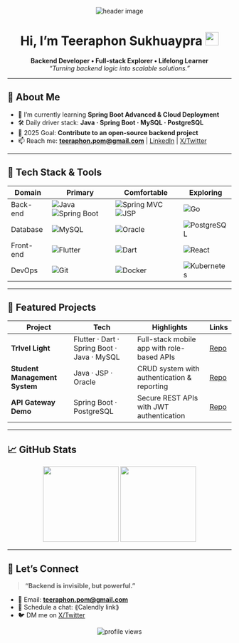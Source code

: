 <!-- Banner / Cover -->
<p align="center">
  <img src="https://capsule-render.vercel.app/api?type=waving&color=0:00b4db,100:0083b0&height=220&section=header&text=Backend%20Developer&fontSize=45&fontColor=ffffff&animation=fadeIn&fontAlignY=40" alt="header image" />
</p>

<h1 align="center">Hi, I’m Teeraphon Sukhuaypra <img height="30" src="https://em-content.zobj.net/thumbs/120/apple/354/waving-hand_1f44b.png" /></h1>

<p align="center">
  <strong>Backend Developer • Full-stack Explorer • Lifelong Learner</strong><br/>
  <em>“Turning backend logic into scalable solutions.”</em>
</p>

---

## 🚀 About Me
- 🌱 I’m currently learning **Spring Boot Advanced & Cloud Deployment**  
- 🛠 Daily driver stack: **Java · Spring Boot · MySQL · PostgreSQL**  
- 🎯 2025 Goal: **Contribute to an open-source backend project**  
- 📫 Reach me: **teeraphon.pom@gmail.com** | [LinkedIn](https://linkedin.com/in/⟪your-link⟫) | [X/Twitter](https://twitter.com/⟪your-handle⟫)

---

## 🧰 Tech Stack & Tools
<div align="center">

| Domain | Primary | Comfortable | Exploring |
|--------|---------|-------------|-----------|
| Back-end | ![Java](https://img.shields.io/badge/Java-007396?logo=java&logoColor=white) ![Spring Boot](https://img.shields.io/badge/SpringBoot-6DB33F?logo=springboot&logoColor=white) | ![Spring MVC](https://img.shields.io/badge/SpringMVC-6DB33F?logo=spring&logoColor=white) ![JSP](https://img.shields.io/badge/JSP-007396?logo=java&logoColor=white) | ![Go](https://img.shields.io/badge/Go-00ADD8?logo=go&logoColor=white) |
| Database | ![MySQL](https://img.shields.io/badge/MySQL-4479A1?logo=mysql&logoColor=white) | ![Oracle](https://img.shields.io/badge/Oracle-F80000?logo=oracle&logoColor=white) | ![PostgreSQL](https://img.shields.io/badge/PostgreSQL-4169E1?logo=postgresql&logoColor=white) |
| Front-end | ![Flutter](https://img.shields.io/badge/Flutter-02569B?logo=flutter&logoColor=white) | ![Dart](https://img.shields.io/badge/Dart-0175C2?logo=dart&logoColor=white) | ![React](https://img.shields.io/badge/React-20232A?logo=react&logoColor=61DAFB) |
| DevOps | ![Git](https://img.shields.io/badge/Git-F05032?logo=git&logoColor=white) | ![Docker](https://img.shields.io/badge/Docker-2496ED?logo=docker&logoColor=white) | ![Kubernetes](https://img.shields.io/badge/Kubernetes-326CE5?logo=kubernetes&logoColor=white) |

</div>

---

## 📌 Featured Projects
| Project | Tech | Highlights | Links |
|---------|------|-----------|-------|
| **Trlvel Light** | Flutter · Dart · Spring Boot · Java · MySQL | Full-stack mobile app with role-based APIs | [Repo](⟪url⟫) |
| **Student Management System** | Java · JSP · Oracle | CRUD system with authentication & reporting | [Repo](⟪url⟫) |
| **API Gateway Demo** | Spring Boot · PostgreSQL | Secure REST APIs with JWT authentication | [Repo](⟪url⟫) |

---

## 📈 GitHub Stats
<div align="center">
  <img height="170" src="https://github-readme-stats.vercel.app/api?username=teeraphonpom&show_icons=true&hide_border=true&theme=radical" />
  <img height="170" src="https://github-readme-stats.vercel.app/api/top-langs/?username=teeraphonpom&layout=compact&hide_border=true&theme=radical" />
</div>

---

## 🤝 Let’s Connect
> **“Backend is invisible, but powerful.”**

- 💌 Email: **teeraphon.pom@gmail.com**  
- 📝 Schedule a chat: ⟪Calendly link⟫  
- 🐦 DM me on [X/Twitter](https://twitter.com/⟪your-handle⟫)

<p align="center">
  <img src="https://komarev.com/ghpvc/?username=teeraphonpom&style=flat-square" alt="profile views"/>
</p>
